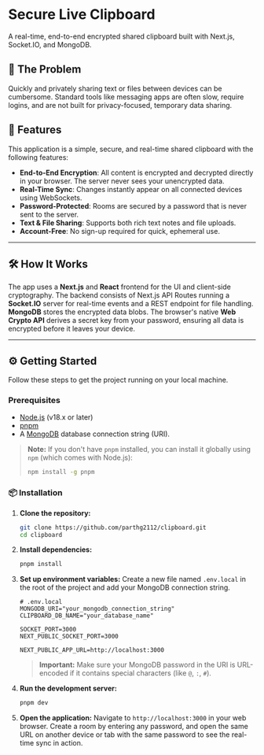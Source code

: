 # Secure Live Clipboard

A real-time, end-to-end encrypted shared clipboard built with Next.js, Socket.IO, and MongoDB.

## 🎯 The Problem

Quickly and privately sharing text or files between devices can be cumbersome. Standard tools like messaging apps are often slow, require logins, and are not built for privacy-focused, temporary data sharing.

## 🚀 Features

This application is a simple, secure, and real-time shared clipboard with the following features:

* **End-to-End Encryption**: All content is encrypted and decrypted directly in your browser. The server never sees your unencrypted data.
* **Real-Time Sync**: Changes instantly appear on all connected devices using WebSockets.
* **Password-Protected**: Rooms are secured by a password that is never sent to the server.
* **Text & File Sharing**: Supports both rich text notes and file uploads.
* **Account-Free**: No sign-up required for quick, ephemeral use.

---

## 🛠️ How It Works

The app uses a **Next.js** and **React** frontend for the UI and client-side cryptography. The backend consists of Next.js API Routes running a **Socket.IO** server for real-time events and a REST endpoint for file handling. **MongoDB** stores the encrypted data blobs. The browser's native **Web Crypto API** derives a secret key from your password, ensuring all data is encrypted before it leaves your device.

---

## ⚙️ Getting Started

Follow these steps to get the project running on your local machine.

### Prerequisites

* [Node.js](https://nodejs.org/) (v18.x or later)
* [pnpm](https://pnpm.io/)
* A [MongoDB](https://www.mongodb.com/try) database connection string (URI).

> **Note:** If you don't have `pnpm` installed, you can install it globally using `npm` (which comes with Node.js):
> ```bash
> npm install -g pnpm
> ```

### 📦 Installation

1.  **Clone the repository:**
    ```bash
    git clone https://github.com/parthg2112/clipboard.git
    cd clipboard
    ```

2.  **Install dependencies:**
    ```bash
    pnpm install
    ```

3.  **Set up environment variables:**
    Create a new file named `.env.local` in the root of the project and add your MongoDB connection string.

    ```env
    # .env.local
    MONGODB_URI="your_mongodb_connection_string"
    CLIPBOARD_DB_NAME="your_database_name"

    SOCKET_PORT=3000
    NEXT_PUBLIC_SOCKET_PORT=3000

    NEXT_PUBLIC_APP_URL=http://localhost:3000
    ```
    > **Important:** Make sure your MongoDB password in the URI is URL-encoded if it contains special characters (like `@`, `:`, `#`).

4.  **Run the development server:**
    ```bash
    pnpm dev
    ```

5.  **Open the application:**
    Navigate to `http://localhost:3000` in your web browser. Create a room by entering any password, and open the same URL on another device or tab with the same password to see the real-time sync in action.